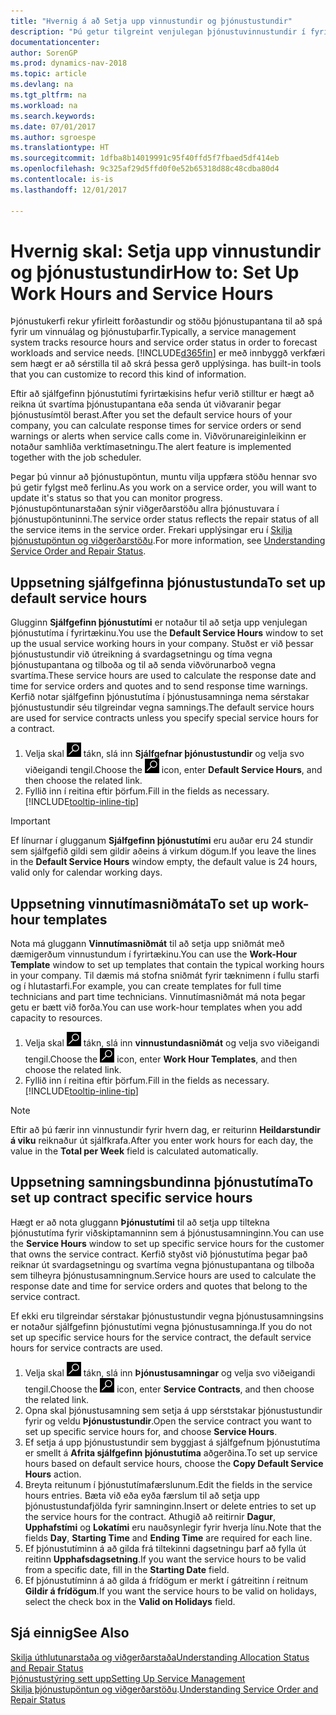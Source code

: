 ```yaml
---
title: "Hvernig á að Setja upp vinnustundir og þjónustustundir"
description: "Þú getur tilgreint venjulegan þjónustuvinnustundir í fyrirtækinu. Stuðst er við þessar þjónustustundir við útreikning á svardagsetningu og tíma vegna þjónustupantana og tilboða og til að senda viðvörunarboð vegna svartíma."
documentationcenter: 
author: SorenGP
ms.prod: dynamics-nav-2018
ms.topic: article
ms.devlang: na
ms.tgt_pltfrm: na
ms.workload: na
ms.search.keywords: 
ms.date: 07/01/2017
ms.author: sgroespe
ms.translationtype: HT
ms.sourcegitcommit: 1dfba8b14019991c95f40ffd5f7fbaed5df414eb
ms.openlocfilehash: 9c325af29d5ffd0f0e52b65318d88c48cdba80d4
ms.contentlocale: is-is
ms.lasthandoff: 12/01/2017

---
```

# <a name="how-to-set-up-work-hours-and-service-hours"></a><span data-ttu-id="7ddf9-104">Hvernig skal: Setja upp vinnustundir og þjónustustundir</span><span class="sxs-lookup"><span data-stu-id="7ddf9-104">How to: Set Up Work Hours and Service Hours</span></span>
<span data-ttu-id="7ddf9-105">Þjónustukerfi rekur yfirleitt forðastundir og stöðu þjónustupantana til að spá fyrir um vinnuálag og þjónustuþarfir.</span><span class="sxs-lookup"><span data-stu-id="7ddf9-105">Typically, a service management system tracks resource hours and service order status in order to forecast workloads and service needs.</span></span> [!INCLUDE[d365fin](includes/d365fin_md.md)]<span data-ttu-id="7ddf9-106"> er með innbyggð verkfæri sem hægt er að sérstilla til að skrá þessa gerð upplýsinga.</span><span class="sxs-lookup"><span data-stu-id="7ddf9-106"> has built-in tools that you can customize to record this kind of information.</span></span>  
  
<span data-ttu-id="7ddf9-107">Eftir að sjálfgefinn þjónustutími fyrirtækisins hefur verið stilltur er hægt að reikna út svartíma þjónustupantana eða senda út viðvaranir þegar þjónustusímtöl berast.</span><span class="sxs-lookup"><span data-stu-id="7ddf9-107">After you set the default service hours of your company, you can calculate response times for service orders or send warnings or alerts when service calls come in.</span></span> <span data-ttu-id="7ddf9-108">Viðvörunareiginleikinn er notaður samhliða verktímasetningu.</span><span class="sxs-lookup"><span data-stu-id="7ddf9-108">The alert feature is implemented together with the job scheduler.</span></span>   
  
<span data-ttu-id="7ddf9-109">Þegar þú vinnur að þjónustupöntun, muntu vilja uppfæra stöðu hennar svo þú getir fylgst með ferlinu.</span><span class="sxs-lookup"><span data-stu-id="7ddf9-109">As you work on a service order, you will want to update it's status so that you can monitor progress.</span></span> <span data-ttu-id="7ddf9-110">Þjónustupöntunarstaðan sýnir viðgerðarstöðu allra þjónustuvara í þjónustupöntuninni.</span><span class="sxs-lookup"><span data-stu-id="7ddf9-110">The service order status reflects the repair status of all the service items in the service order.</span></span> <span data-ttu-id="7ddf9-111">Frekari upplýsingar eru í [Skilja þjónustupöntun og viðgerðarstöðu](service-order-repair-status.md).</span><span class="sxs-lookup"><span data-stu-id="7ddf9-111">For more information, see [Understanding Service Order and Repair Status](service-order-repair-status.md).</span></span> 

## <a name="to-set-up-default-service-hours"></a><span data-ttu-id="7ddf9-112">Uppsetning sjálfgefinna þjónustustunda</span><span class="sxs-lookup"><span data-stu-id="7ddf9-112">To set up default service hours</span></span>  
<span data-ttu-id="7ddf9-113">Glugginn **Sjálfgefinn þjónustutími** er notaður til að setja upp venjulegan þjónustutíma í fyrirtækinu.</span><span class="sxs-lookup"><span data-stu-id="7ddf9-113">You use the **Default Service Hours** window to set up the usual service working hours in your company.</span></span> <span data-ttu-id="7ddf9-114">Stuðst er við þessar þjónustustundir við útreikning á svardagsetningu og tíma vegna þjónustupantana og tilboða og til að senda viðvörunarboð vegna svartíma.</span><span class="sxs-lookup"><span data-stu-id="7ddf9-114">These service hours are used to calculate the response date and time for service orders and quotes and to send response time warnings.</span></span> <span data-ttu-id="7ddf9-115">Kerfið notar sjálfgefinn þjónustutíma í þjónustusamninga nema sérstakar þjónustustundir séu tilgreindar vegna samnings.</span><span class="sxs-lookup"><span data-stu-id="7ddf9-115">The default service hours are used for service contracts unless you specify special service hours for a contract.</span></span>  
  
1. <span data-ttu-id="7ddf9-116">Velja skal ![Leit að síðu eða skýrslu](media/ui-search/search_small.png "Leit að síðu eða skýrslu táknið") tákn, slá inn **Sjálfgefnar þjónustustundir** og velja svo viðeigandi tengil.</span><span class="sxs-lookup"><span data-stu-id="7ddf9-116">Choose the ![Search for Page or Report](media/ui-search/search_small.png "Search for Page or Report icon") icon, enter **Default Service Hours**, and then choose the related link.</span></span>  
2. <span data-ttu-id="7ddf9-117">Fyllið inn í reitina eftir þörfum.</span><span class="sxs-lookup"><span data-stu-id="7ddf9-117">Fill in the fields as necessary.</span></span> [!INCLUDE[tooltip-inline-tip](includes/tooltip-inline-tip_md.md)]  
  
> [!IMPORTANT]  
>  <span data-ttu-id="7ddf9-118">Ef línurnar í glugganum **Sjálfgefinn þjónustutími** eru auðar eru 24 stundir sem sjálfgefið gildi sem gildir aðeins á virkum dögum.</span><span class="sxs-lookup"><span data-stu-id="7ddf9-118">If you leave the lines in the **Default Service Hours** window empty, the default value is 24 hours, valid only for calendar working days.</span></span>  
  
## <a name="to-set-up-work-hour-templates"></a><span data-ttu-id="7ddf9-119">Uppsetning vinnutímasniðmáta</span><span class="sxs-lookup"><span data-stu-id="7ddf9-119">To set up work-hour templates</span></span>
<span data-ttu-id="7ddf9-120">Nota má gluggann **Vinnutímasniðmát** til að setja upp sniðmát með dæmigerðum vinnustundum í fyrirtækinu.</span><span class="sxs-lookup"><span data-stu-id="7ddf9-120">You can use the **Work-Hour Template** window to set up templates that contain the typical working hours in your company.</span></span> <span data-ttu-id="7ddf9-121">Til dæmis má stofna sniðmát fyrir tæknimenn í fullu starfi og í hlutastarfi.</span><span class="sxs-lookup"><span data-stu-id="7ddf9-121">For example, you can create templates for full time technicians and part time technicians.</span></span> <span data-ttu-id="7ddf9-122">Vinnutímasniðmát má nota þegar getu er bætt við forða.</span><span class="sxs-lookup"><span data-stu-id="7ddf9-122">You can use work-hour templates when you add capacity to resources.</span></span>  
  
1. <span data-ttu-id="7ddf9-123">Velja skal ![Leit að síðu eða skýrslu](media/ui-search/search_small.png "Leit að síðu eða skýrslu táknið") tákn, slá inn **vinnustundasniðmát** og velja svo viðeigandi tengil.</span><span class="sxs-lookup"><span data-stu-id="7ddf9-123">Choose the ![Search for Page or Report](media/ui-search/search_small.png "Search for Page or Report icon") icon, enter **Work Hour Templates**, and then choose the related link.</span></span>  
2. <span data-ttu-id="7ddf9-124">Fyllið inn í reitina eftir þörfum.</span><span class="sxs-lookup"><span data-stu-id="7ddf9-124">Fill in the fields as necessary.</span></span> [!INCLUDE[tooltip-inline-tip](includes/tooltip-inline-tip_md.md)]  
  
> [!Note]
> <span data-ttu-id="7ddf9-125">Eftir að þú færir inn vinnustundir fyrir hvern dag, er reiturinn **Heildarstundir á viku** reiknaður út sjálfkrafa.</span><span class="sxs-lookup"><span data-stu-id="7ddf9-125">After you enter work hours for each day, the value in the **Total per Week** field is calculated automatically.</span></span>  

## <a name="to-set-up-contract-specific-service-hours"></a><span data-ttu-id="7ddf9-126">Uppsetning samningsbundinna þjónustutíma</span><span class="sxs-lookup"><span data-stu-id="7ddf9-126">To set up contract specific service hours</span></span>  
<span data-ttu-id="7ddf9-127">Hægt er að nota gluggann **Þjónustutími** til að setja upp tiltekna þjónustutíma fyrir viðskiptamanninn sem á þjónustusamninginn.</span><span class="sxs-lookup"><span data-stu-id="7ddf9-127">You can use the **Service Hours** window to set up specific service hours for the customer that owns the service contract.</span></span> <span data-ttu-id="7ddf9-128">Kerfið styðst við þjónustutíma þegar það reiknar út svardagsetningu og svartíma vegna þjónustupantana og tilboða sem tilheyra þjónustusamningnum.</span><span class="sxs-lookup"><span data-stu-id="7ddf9-128">Service hours are used to calculate the response date and time for service orders and quotes that belong to the service contract.</span></span>  
  
<span data-ttu-id="7ddf9-129">Ef ekki eru tilgreindar sérstakar þjónustustundir vegna þjónustusamningsins er notaður sjálfgefinn þjónustutími vegna þjónustusamninga.</span><span class="sxs-lookup"><span data-stu-id="7ddf9-129">If you do not set up specific service hours for the service contract, the default service hours for service contracts are used.</span></span>  
  
1. <span data-ttu-id="7ddf9-130">Velja skal ![Leit að síðu eða skýrslu](media/ui-search/search_small.png "Leit að síðu eða skýrslu táknið") tákn, slá inn **Þjónustusamningar** og velja svo viðeigandi tengil.</span><span class="sxs-lookup"><span data-stu-id="7ddf9-130">Choose the ![Search for Page or Report](media/ui-search/search_small.png "Search for Page or Report icon") icon, enter **Service Contracts**, and then choose the related link.</span></span>  
2. <span data-ttu-id="7ddf9-131">Opna skal þjónustusamning sem setja á upp sérststakar þjónustustundir fyrir og veldu **Þjónustustundir**.</span><span class="sxs-lookup"><span data-stu-id="7ddf9-131">Open the service contract you want to set up specific service hours for, and choose **Service Hours**.</span></span>  
4. <span data-ttu-id="7ddf9-132">Ef setja á upp þjónustustundir sem byggjast á sjálfgefnum þjónustutíma er smellt á **Afrita sjálfgefinn þjónustutíma** aðgerðina.</span><span class="sxs-lookup"><span data-stu-id="7ddf9-132">To set up service hours based on default service hours, choose the **Copy Default Service Hours** action.</span></span>  
5. <span data-ttu-id="7ddf9-133">Breyta reitunum í þjónustutímafærslunum.</span><span class="sxs-lookup"><span data-stu-id="7ddf9-133">Edit the fields in the service hours entries.</span></span> <span data-ttu-id="7ddf9-134">Bæta við eða eyða færslum til að setja upp þjónustustundafjölda fyrir samninginn.</span><span class="sxs-lookup"><span data-stu-id="7ddf9-134">Insert or delete entries to set up the service hours for the contract.</span></span> <span data-ttu-id="7ddf9-135">Athugið að reitirnir **Dagur**, **Upphafstími** og **Lokatími** eru nauðsynlegir fyrir hverja línu.</span><span class="sxs-lookup"><span data-stu-id="7ddf9-135">Note that the fields **Day**, **Starting Time** and **Ending Time** are required for each line.</span></span>  
6. <span data-ttu-id="7ddf9-136">Ef þjónustutíminn á að gilda frá tiltekinni dagsetningu þarf að fylla út reitinn **Upphafsdagsetning**.</span><span class="sxs-lookup"><span data-stu-id="7ddf9-136">If you want the service hours to be valid from a specific date, fill in the **Starting Date** field.</span></span>  
7. <span data-ttu-id="7ddf9-137">Ef þjónustutíminn á að gilda á frídögum er merkt í gátreitinn í reitnum **Gildir á frídögum**.</span><span class="sxs-lookup"><span data-stu-id="7ddf9-137">If you want the service hours to be valid on holidays, select the check box in the **Valid on Holidays** field.</span></span>  

## <a name="see-also"></a><span data-ttu-id="7ddf9-138">Sjá einnig</span><span class="sxs-lookup"><span data-stu-id="7ddf9-138">See Also</span></span>  
[<span data-ttu-id="7ddf9-139">Skilja úthlutunarstaða og viðgerðarstaða</span><span class="sxs-lookup"><span data-stu-id="7ddf9-139">Understanding Allocation Status and Repair Status</span></span>](service-allocation-status-and-repair-status.md)  
[<span data-ttu-id="7ddf9-140">Þjónustustýring sett upp</span><span class="sxs-lookup"><span data-stu-id="7ddf9-140">Setting Up Service Management</span></span>](service-setup-service.md)  
<span data-ttu-id="7ddf9-141">[Skilja þjónustupöntun og viðgerðarstöðu](service-order-repair-status.md).</span><span class="sxs-lookup"><span data-stu-id="7ddf9-141">[Understanding Service Order and Repair Status](service-order-repair-status.md)</span></span>  


